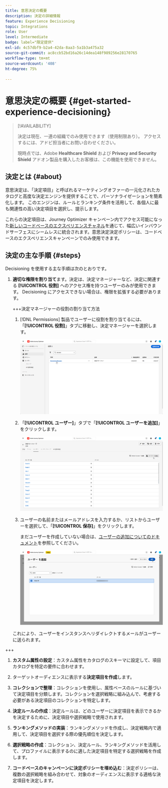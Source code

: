 ```yaml
---
title: 意思決定の概要
description: 決定の詳細情報
feature: Experience Decisioning
topic: Integrations
role: User
level: Intermediate
badge: label="限定提供"
exl-id: 4c57dbf9-b2a4-42da-8aa3-5a1b3a475a32
source-git-commit: ac8ccb52bd16a26c14dea148f989256e28170765
workflow-type: tm+mt
source-wordcount: '408'
ht-degree: 75%

---
```


# 意思決定の概要 {#get-started-experience-decisioning}

>[!AVAILABILITY]
>
>決定は現在、一連の組織でのみ使用できます（使用制限あり）。 アクセスするには、アドビ担当者にお問い合わせください。
>
>現時点では、Adobe **Healthcare Shield** および **Privacy and Security Shield** アドオン製品を購入したお客様は、この機能を使用できません。

## 決定とは {#about}

意思決定は、「決定項目」と呼ばれるマーケティングオファーの一元化されたカタログと高度な決定エンジンを提供することで、パーソナライゼーションを簡素化します。 このエンジンは、ルールとランキング条件を活用して、各個人に最も関連性の高い決定項目を選択し、提示します。

これらの決定項目は、Journey Optimizer キャンペーン内でアクセス可能になった[新しいコードベースのエクスペリエンスチャネル](https://experienceleague.adobe.com/ja/docs/journey-optimizer/using/code-based-experience/get-started-code-based)を通じて、幅広いインバウンドサーフェスにシームレスに統合されます。意思決定決定ポリシーは、コードベースのエクスペリエンスキャンペーンでのみ使用できます。


## 決定の主な手順 {#steps}

Decisioning を使用する主な手順は次のとおりです。

1. **適切な権限を割り当て**&#x200B;ます。決定は、決定マネージャーなど、決定に関連する **[!UICONTROL 役割]** へのアクセス権を持つユーザーのみが使用できます。 Decisioning にアクセスできない場合は、権限を拡張する必要があります。

   +++決定マネージャーの役割の割り当て方法

   1. [!DNL Permissions] 製品でユーザーに役割を割り当てるには、「**[!UICONTROL 役割]**」タブに移動し、決定マネージャーを選択します。

      ![](assets/decision_permission_1.png)

   1. 「**[!UICONTROL ユーザー]**」タブで「**[!UICONTROL ユーザーを追加]**」をクリックします。

      ![](assets/decision_permission_2.png)

   1. ユーザーの名前またはメールアドレスを入力するか、リストからユーザーを選択して、「**[!UICONTROL 保存]**」をクリックします。

      まだユーザーを作成していない場合は、[ユーザーの追加についてのドキュメント](https://experienceleague.adobe.com/ja/docs/experience-platform/access-control/ui/users)を参照してください。

      ![](assets/decision_permission_3.png)

   これにより、ユーザーをインスタンスへリダイレクトするメールがユーザーに送られます。

+++

1. **カスタム属性の設定**：カスタム属性をカタログのスキーマに設定して、項目カタログを特定の要件に合わせます。

1. ターゲットオーディエンスに表示する&#x200B;**決定項目を作成**&#x200B;します。

1. **コレクションで整理**：コレクションを使用し、属性ベースのルールに基づいて決定項目を分類します。コレクションを選択戦略に組み込んで、考慮する必要がある決定項目のコレクションを特定します。

1. **決定ルールの作成**：決定ルールは、どのユーザーに決定項目を表示できるかを決定するために、決定項目や選択戦略で使用されます。

1. **ランキングメソッドの実装**：ランキングメソッドを作成し、決定戦略内で適用して、決定項目を選択する際の優先順位を決定します。

1. **選択戦略の作成**：コレクション、決定ルール、ランキングメソッドを活用して、プロファイルに表示するのに適した決定項目を特定する選択戦略を作成します。

1. **コードベースのキャンペーンに決定ポリシーを埋め込む**：決定ポリシーは、複数の選択戦略を組み合わせて、対象のオーディエンスに表示する適格な決定項目を決定します。
